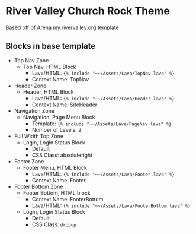 # River Valley Church Rock Theme
Based off of Arena my.rivervalley.org template

## Blocks in base template
* Top Nav Zone
  - Top Nav, HTML Block
    - Lava/HTML: `{% include "~~/Assets/Lava/TopNav.lava" %}`
    - Context Name: TopNav
* Header Zone
  * Header, HTML Block
    * Lava/HTML: `{% include "~~/Assets/Lava/Header.lava" %}`
    * Context Name: SiteHeader
* Navigation Zone
  * Navigation, Page Menu Block
    * Template: `{% include "~~/Assets/Lava/PageNav.lava" %}`
    * Number of Levels: 2
* Full Width Top Zone
  * Login, Login Status Block
    - Default
    - CSS Class: absoluteright
* Footer Zone
  * Footer Menu, HTML Block
    * Lava/HTML: `{% include "~~/Assets/Lava/Footer.lava" %}`
    * Context Name: Footer
* Footer Bottom Zone
  * Footer Bottom, HTML block
    * Context Name: FooterBottom
    * Lava/HTML: `{% include "~~/Assets/Lava/FooterBottom.lava" %}`
  * Login, Login Status Block
    - Default
    - CSS Class: `dropup`


